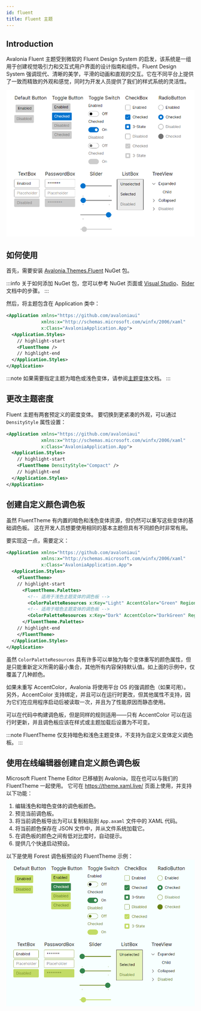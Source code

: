 ```yaml
---
id: fluent
title: Fluent 主题
---
```


## Introduction

Avalonia Fluent 主题受到微软的 Fluent Design System 的启发，该系统是一组用于创建视觉吸引力和交互式用户界面的设计指南和组件。Fluent Design System 强调现代、清晰的美学，平滑的动画和直观的交互。它在不同平台上提供了一致而精致的外观和感觉，同时为开发人员提供了我们的样式系统的灵活性。

![Fluent 主题](/img/basics/user-interface/styling/fluent-theme-normal.png)

## 如何使用

首先，需要安装 [Avalonia.Themes.Fluent](https://www.nuget.org/packages/Avalonia.Themes.Fluent/) NuGet 包。

:::info
关于如何添加 NuGet 包，您可以参考 NuGet 页面或 [Visual Studio](https://learn.microsoft.com/en-us/nuget/quickstart/install-and-use-a-package-in-visual-studio)、[Rider](https://www.jetbrains.com/help/rider/Using_NuGet.html) 文档中的步骤。
:::

然后，将主题包含在 Application 类中：

```xml title="App.axaml"
<Application xmlns="https://github.com/avaloniaui"
             xmlns:x="http://schemas.microsoft.com/winfx/2006/xaml"
             x:Class="AvaloniaApplication.App">
  <Application.Styles>
    // highlight-start
    <FluentTheme />
    // highlight-end
  </Application.Styles>
</Application>
```

:::note
如果需要指定主题为暗色或浅色变体，请参阅[主题变体](../../../../guides/styles-and-resources/how-to-use-theme-variants.md)文档。
:::

## 更改主题密度

Fluent 主题有两套预定义的密度变体。
要切换到更紧凑的外观，可以通过 `DensityStyle` 属性设置：

```xml title="App.axaml"
<Application xmlns="https://github.com/avaloniaui"
             xmlns:x="http://schemas.microsoft.com/winfx/2006/xaml"
             x:Class="AvaloniaApplication.App">
  <Application.Styles>
    // highlight-start
    <FluentTheme DensityStyle="Compact" />
    // highlight-end
  </Application.Styles>
</Application>
```

## 创建自定义颜色调色板

虽然 FluentTheme 有内置的暗色和浅色变体资源，但仍然可以重写这些变体的基础调色板。
这在开发人员想要使用相同的基本主题但具有不同颜色时非常有用。

要实现这一点，需要定义：

```xml title="App.axaml"
<Application xmlns="https://github.com/avaloniaui"
             xmlns:x="http://schemas.microsoft.com/winfx/2006/xaml"
             x:Class="AvaloniaApplication.App">
  <Application.Styles>
    <FluentTheme>
    // highlight-start
      <FluentTheme.Palettes>
        <!-- 适用于浅色主题变体的调色板 -->
        <ColorPaletteResources x:Key="Light" AccentColor="Green" RegionColor="White" ErrorText="Red" />
        <!-- 适用于暗色主题变体的调色板 -->
        <ColorPaletteResources x:Key="Dark" AccentColor="DarkGreen" RegionColor="Black" ErrorText="Yellow" />
      </FluentTheme.Palettes>
    // highlight-end
    </FluentTheme>
  </Application.Styles>
</Application>
```

虽然 `ColorPaletteResources` 具有许多可以单独为每个变体重写的颜色属性，但是只能重新定义所需的最小集合，其他所有内容保持默认值。如上面的示例中，仅覆盖了几种颜色。

如果未重写 AccentColor，Avalonia 将使用平台 OS 的强调颜色（如果可用）。
另外，AccentColor 支持绑定，并且可以在运行时更改，但其他属性不支持，因为它们在应用程序启动后被读取一次，并且为了性能原因而静态使用。

可以在代码中构建调色板，但是同样的规则适用——只有 AccentColor 可以在运行时更新，并且调色板应该在样式或主题加载后设置为不可变。

:::note
FluentTheme 仅支持暗色和浅色主题变体，不支持为自定义变体定义调色板。
:::

## 使用在线编辑器创建自定义颜色调色板

Microsoft Fluent Theme Editor 已移植到 Avalonia，现在也可以与我们的 FluentTheme 一起使用。
它可在 https://theme.xaml.live/ 页面上使用，并支持以下功能：
1. 编辑浅色和暗色变体的调色板颜色。
2. 预览当前调色板。
3. 将当前调色板导出为可以复制粘贴到 `App.axaml` 文件中的 XAML 代码。
4. 将当前颜色保存在 JSON 文件中，并从文件系统加载它。
5. 在调色板的颜色之间有低对比度时，自动提示。
6. 提供几个快速启动预设。

以下是使用 Forest 调色板预设的 FluentTheme 示例：
![Fluent 主题 Forest 调色板](/img/basics/user-interface/styling/fluent-theme-forest.png)